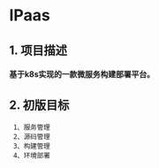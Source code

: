 # IPaas

## 1. 项目描述
   
#### 基于k8s实现的一款微服务构建部署平台。

## 2. 初版目标

```
 1、服务管理
 2、源码管理
 3、构建管理
 4、环境部署
```
